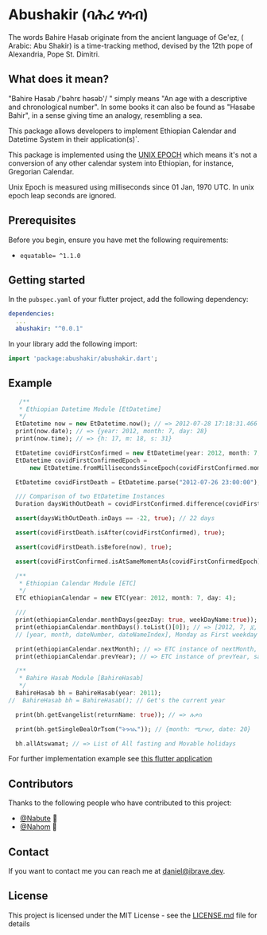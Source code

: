 # Abushakir (ባሕረ ሃሳብ)

The words Bahire Hasab originate from the ancient language of Ge'ez, ( Arabic: Abu Shakir) is a
time-tracking method, devised by the 12th pope of Alexandria, Pope St. Dimitri.

## What does it mean?

"Bahire Hasab /'bəhrɛ həsəb'/  " simply means "An age with a descriptive and chronological number". In some books it can also be found as "Hasabe Bahir", in a sense giving time an analogy, resembling a sea.

This package allows developers to implement Ethiopian Calendar and Datetime System in their application(s)`.

This package is implemented using the [UNIX EPOCH](https://en.wikipedia.org/wiki/Unix_time) which
means it's not a conversion of any other calendar system into Ethiopian, for instance, Gregorian Calendar.

Unix Epoch is measured using milliseconds since 01 Jan, 1970 UTC. In unix epoch leap seconds are ignored.

## Prerequisites

Before you begin, ensure you have met the following requirements:

* ```equatable= ^1.1.0```


## Getting started

In the `pubspec.yaml` of your flutter project, add the following dependency:

```yaml
dependencies:
  ...
  abushakir: "^0.0.1"
```

In your library add the following import:

```dart
import 'package:abushakir/abushakir.dart';
```
## Example

```dart
   /**
   * Ethiopian Datetime Module [EtDatetime]
   */
  EtDatetime now = new EtDatetime.now(); // => 2012-07-28 17:18:31.466
  print(now.date); // => {year: 2012, month: 7, day: 28}
  print(now.time); // => {h: 17, m: 18, s: 31}

  EtDatetime covidFirstConfirmed = new EtDatetime(year: 2012, month: 7, day: 4);
  EtDatetime covidFirstConfirmedEpoch =
      new EtDatetime.fromMillisecondsSinceEpoch(covidFirstConfirmed.moment);

  EtDatetime covidFirstDeath = EtDatetime.parse("2012-07-26 23:00:00");

  /// Comparison of two EtDatetime Instances
  Duration daysWithOutDeath = covidFirstConfirmed.difference(covidFirstDeath);

  assert(daysWithOutDeath.inDays == -22, true); // 22 days

  assert(covidFirstDeath.isAfter(covidFirstConfirmed), true);

  assert(covidFirstDeath.isBefore(now), true);

  assert(covidFirstConfirmed.isAtSameMomentAs(covidFirstConfirmedEpoch), true);

  /**
   * Ethiopian Calendar Module [ETC]
   */
  ETC ethiopianCalendar = new ETC(year: 2012, month: 7, day: 4);

  ///
  print(ethiopianCalendar.monthDays(geezDay: true, weekDayName:true)); // Iterable Object of the given month
  print(ethiopianCalendar.monthDays().toList()[0]); // => [2012, 7, ፩, አርብ]
  // [year, month, dateNumber, dateNameIndex], Monday as First weekday

  print(ethiopianCalendar.nextMonth); // => ETC instance of nextMonth, same year
  print(ethiopianCalendar.prevYear); // => ETC instance of prevYear, same month

  /**
   * Bahire Hasab Module [BahireHasab]
   */
  BahireHasab bh = BahireHasab(year: 2011);
//  BahireHasab bh = BahireHasab(); // Get's the current year

  print(bh.getEvangelist(returnName: true)); // => ሉቃስ

  print(bh.getSingleBealOrTsom("ትንሳኤ")); // {month: ሚያዝያ, date: 20}

  bh.allAtswamat; // => List of All fasting and Movable holidays
```
For further implementation example see [this flutter application](https://github.com/Nabute/ethiopian_calendar)


## Contributors

Thanks to the following people who have contributed to this project:

* [@Nabute](https://github.com/Nabute) 📖
* [@Nahom](https://github.com/icnahom) 📖

<!---You might want to consider using something like the [All Contributors](https://github.com/all-contributors/all-contributors) specification and its [emoji key](https://allcontributors.org/docs/en/emoji-key).--->

## Contact

If you want to contact me you can reach me at <daniel@ibrave.dev>.

## License
<!--- If you're not sure which open license to use see https://choosealicense.com/--->

This project is licensed under the MIT License - see the [LICENSE.md](LICENSE) file for details
